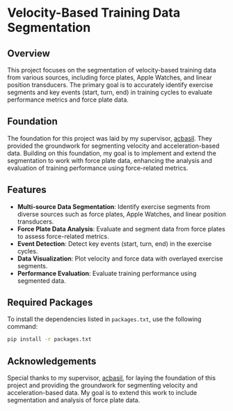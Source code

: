 # Velocity-Based Training Data Segmentation

## Overview

This project focuses on the segmentation of velocity-based training data from various sources, including force plates, Apple Watches, and linear position transducers. The primary goal is to accurately identify exercise segments and key events (start, turn, end) in training cycles to evaluate performance metrics and force plate data.

## Foundation

The foundation for this project was laid by my supervisor, [acbasil](https://github.com/acbasil). They provided the groundwork for segmenting velocity and acceleration-based data. Building on this foundation, my goal is to implement and extend the segmentation to work with force plate data, enhancing the analysis and evaluation of training performance using force-related metrics.

## Features

- **Multi-source Data Segmentation**: Identify exercise segments from diverse sources such as force plates, Apple Watches, and linear position transducers.
- **Force Plate Data Analysis**: Evaluate and segment data from force plates to assess force-related metrics.
- **Event Detection**: Detect key events (start, turn, end) in the exercise cycles.
- **Data Visualization**: Plot velocity and force data with overlayed exercise segments.
- **Performance Evaluation**: Evaluate training performance using segmented data.

## Required Packages
To install the dependencies listed in `packages.txt`, use the following command:

```bash
pip install -r packages.txt
```

## Acknowledgements

Special thanks to my supervisor, [acbasil](https://github.com/acbasil), for laying the foundation of this project and providing the groundwork for segmenting velocity and acceleration-based data. My goal is to extend this work to include segmentation and analysis of force plate data.
